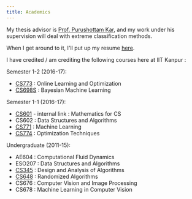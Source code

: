 ```yaml
---
title: Academics
---
```



My thesis advisor is [Prof. Purushottam Kar](http://www.cse.iitk.ac.in/users/purushot/index.php), and my work under his supervision will deal with extreme
classification methods. 

When I get around to it, I'll put up my resume [here](files/resume.pdf). 

I have credited / am crediting the following courses here at IIT Kanpur : 

Semester 1-2 (2016-17):

- [CS773](http://www.cse.iitk.ac.in/users/purushot/courses/olo/2015-16-w/) : Online
Learning and Optimization
- [CS698S](http://www.cse.iitk.ac.in/users/piyush/courses/bml_winter17/bayesian_ml.html) : Bayesian Machine Learning


Semester 1-1 (2016-17):

- [CS601](http://web.cse.iitk.ac.in/users/rtewari/cs601.html) - internal link : Mathematics for CS
- CS602 : Data Structures and Algorithms
- [CS771](http://www.cse.iitk.ac.in/users/piyush/courses/ml_autumn16/ML.html) : Machine Learning
- [CS774](http://www.cse.iitk.ac.in/users/purushot/courses/opt/2016-17-a/) : Optimization Techniques

Undergraduate (2011-15):

- AE604 : Computational Fluid Dynamics
- ESO207 : Data Structures and Algorithms
- [CS345](http://www.cse.iitk.ac.in/users/sbaswana/CS345.html) : Design and Analysis of Algorithms
- [CS648](http://www.cse.iitk.ac.in/users/sbaswana/randomized-algo.html) : Randomized Algorithms
- CS676 : Computer Vision and Image Processing
- CS678 : Machine Learning in Computer Vision

